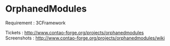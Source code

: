 OrphanedModules
===============

Requirement : 3CFramework

Tickets : http://www.contao-forge.org/projects/orphanedmodules
Screenshots : http://www.contao-forge.org/projects/orphanedmodules/wiki
